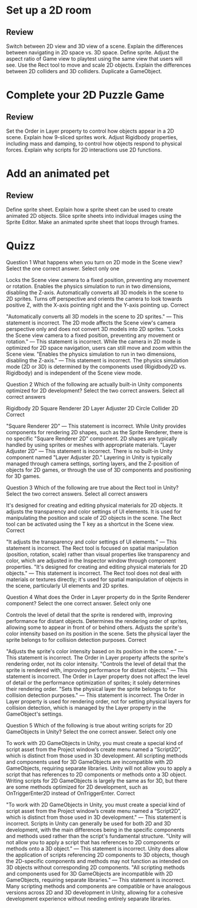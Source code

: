 # Set up a 2D room

## Review
Switch between 2D view and 3D view of a scene.
Explain the differences between navigating in 2D space vs. 3D space.
Define sprite.
Adjust the aspect ratio of Game view to playtest using the same view that users will see.
Use the Rect tool to move and scale 2D objects.
Explain the differences between 2D colliders and 3D colliders.
Duplicate a GameObject.
# Complete your 2D Puzzle Game
## Review
Set the Order in Layer property to control how objects appear in a 2D scene.
Explain how 9-sliced sprites work.
Adjust Rigidbody properties, including mass and damping, to control how objects respond to physical forces.
Explain why scripts for 2D interactions use 2D functions.

# Add an animated pet
## Review
Define sprite sheet.
Explain how a sprite sheet can be used to create animated 2D objects.
Slice sprite sheets into individual images using the Sprite Editor.
Make an animated sprite sheet that loops through frames.

# Quizz
Question 1
What happens when you turn on 2D mode in the Scene view? 
Select the one correct answer. 
Select only one


Locks the Scene view camera to a fixed position, preventing any movement or rotation.
Enables the physics simulation to run in two dimensions, disabling the Z-axis.
Automatically converts all 3D models in the scene to 2D sprites.
Turns off perspective and orients the camera to look towards positive Z, with the X-axis pointing right and the Y-axis pointing up.
Correct

"Automatically converts all 3D models in the scene to 2D sprites." — This statement is incorrect. The 2D mode affects the Scene view's camera perspective only and does not convert 3D models into 2D sprites.
"Locks the Scene view camera to a fixed position, preventing any movement or rotation." — This statement is incorrect. While the camera in 2D mode is optimized for 2D space navigation, users can still move and zoom within the Scene view.
"Enables the physics simulation to run in two dimensions, disabling the Z-axis." — This statement is incorrect. The physics simulation mode (2D or 3D) is determined by the components used (Rigidbody2D vs. Rigidbody) and is independent of the Scene view mode. 

Question 2
Which of the following are actually built-in Unity components optimized for 2D development? 
Select the two correct answers. 
Select all correct answers


Rigidbody 2D
Square Renderer 2D
Layer Adjuster 2D
Circle Collider 2D
Correct

"Square Renderer 2D" — This statement is incorrect. While Unity provides components for rendering 2D shapes, such as the Sprite Renderer, there is no specific "Square Renderer 2D" component. 2D shapes are typically handled by using sprites or meshes with appropriate materials.
"Layer Adjuster 2D" — This statement is incorrect. There is no built-in Unity component named "Layer Adjuster 2D." Layering in Unity is typically managed through camera settings, sorting layers, and the Z-position of objects for 2D games, or through the use of 3D components and positioning for 3D games.

Question 3
Which of the following are true about the Rect tool in Unity? 
Select the two correct answers. 
Select all correct answers


It's designed for creating and editing physical materials for 2D objects.
It adjusts the transparency and color settings of UI elements.
It is used for manipulating the position and scale of 2D objects in the scene.
The Rect tool can be activated using the T key as a shortcut in the Scene view.
Correct

"It adjusts the transparency and color settings of UI elements." — This statement is incorrect. The Rect tool is focused on spatial manipulation (position, rotation, scale) rather than visual properties like transparency and color, which are adjusted in the Inspector window through component properties.
"It's designed for creating and editing physical materials for 2D objects." — This statement is incorrect. The Rect tool does not deal with materials or textures directly; it's used for spatial manipulation of objects in the scene, particularly UI elements and 2D sprites. 

Question 4
What does the Order in Layer property do in the Sprite Renderer component? 
Select the one correct answer. 
Select only one


Controls the level of detail that the sprite is rendered with, improving performance for distant objects.
Determines the rendering order of sprites, allowing some to appear in front of or behind others. 
Adjusts the sprite's color intensity based on its position in the scene. 
Sets the physical layer the sprite belongs to for collision detection purposes.
Correct

"Adjusts the sprite's color intensity based on its position in the scene." — This statement is incorrect. The Order in Layer property affects the sprite's rendering order, not its color intensity.
"Controls the level of detail that the sprite is rendered with, improving performance for distant objects." — This statement is incorrect. The Order in Layer property does not affect the level of detail or the performance optimization of sprites; it solely determines their rendering order.
"Sets the physical layer the sprite belongs to for collision detection purposes." — This statement is incorrect. The Order in Layer property is used for rendering order, not for setting physical layers for collision detection, which is managed by the Layer property in the GameObject's settings.

Question 5
Which of the following is true about writing scripts for 2D GameObjects in Unity?
Select the one correct answer.
Select only one


To work with 2D GameObjects in Unity, you must create a special kind of script asset from the Project window’s create menu named a “Script2D”, which is distinct from those used in 3D development.
All scripting methods and components used for 3D GameObjects are incompatible with 2D GameObjects, requiring separate libraries. 
Unity will not allow you to apply a script that has references to 2D components or methods onto a 3D object. 
Writing scripts for 2D GameObjects is largely the same as for 3D, but there are some methods optimized for 2D development, such as OnTriggerEnter2D instead of OnTriggerEnter. 
Correct

"To work with 2D GameObjects in Unity, you must create a special kind of script asset from the Project window’s create menu named a “Script2D”, which is distinct from those used in 3D development." — This statement is incorrect. Scripts in Unity can generally be used for both 2D and 3D development, with the main differences being in the specific components and methods used rather than the script's fundamental structure.
"Unity will not allow you to apply a script that has references to 2D components or methods onto a 3D object." — This statement is incorrect. Unity does allow the application of scripts referencing 2D components to 3D objects, though the 2D-specific components and methods may not function as intended on 3D objects without corresponding 2D components.
"All scripting methods and components used for 3D GameObjects are incompatible with 2D GameObjects, requiring separate libraries." — This statement is incorrect. Many scripting methods and components are compatible or have analogous versions across 2D and 3D development in Unity, allowing for a cohesive development experience without needing entirely separate libraries.